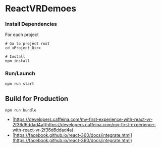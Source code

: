 # ReactVRDemoes

### Install Dependencies
For each project
```
# Go to project root
cd <Project_Dir>

# Install
npm install
```

### Run/Launch
```
npm run start

```


## Build for Production
```
npm run bundle
```

* [https://developers.caffeina.com/my-first-experience-with-react-vr-2f36d6ddad4a](https://developers.caffeina.com/my-first-experience-with-react-vr-2f36d6ddad4a)
* [https://facebook.github.io/react-360/docs/integrate.html](https://facebook.github.io/react-360/docs/integrate.html)
 
